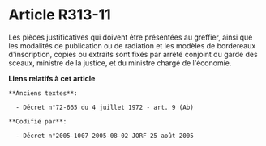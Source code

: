 # Article R313-11

Les pièces justificatives qui doivent être présentées au greffier, ainsi que les modalités de publication ou de radiation et
les modèles de bordereaux d'inscription, copies ou extraits sont fixés par arrêté conjoint du garde des sceaux, ministre de
la justice, et du ministre chargé de l'économie.

**Liens relatifs à cet article**

	**Anciens textes**:

	  - Décret n°72-665 du 4 juillet 1972 - art. 9 (Ab)

	**Codifié par**:

	  - Décret n°2005-1007 2005-08-02 JORF 25 août 2005
